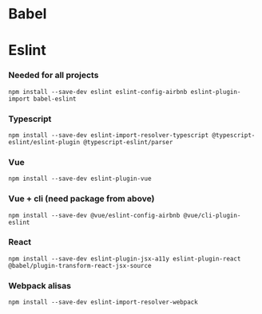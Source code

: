 # Babel


# Eslint
### Needed for all projects
`npm install --save-dev eslint eslint-config-airbnb eslint-plugin-import babel-eslint`

### Typescript
`npm install --save-dev eslint-import-resolver-typescript @typescript-eslint/eslint-plugin @typescript-eslint/parser`

### Vue
`npm install --save-dev eslint-plugin-vue`

### Vue + cli (need package from above)
`npm install --save-dev @vue/eslint-config-airbnb @vue/cli-plugin-eslint`

### React
`npm install --save-dev eslint-plugin-jsx-a11y eslint-plugin-react @babel/plugin-transform-react-jsx-source`

### Webpack alisas
`npm install --save-dev eslint-import-resolver-webpack`